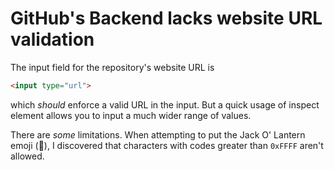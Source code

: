# GitHub's Backend lacks website URL validation

The input field for the repository's website URL is
```html
<input type="url">
```
which *should* enforce a valid URL in the input.
But a quick usage of inspect element allows you to input a
much wider range of values.

There are *some* limitations. When attempting to put the
Jack O' Lantern emoji (🎃), I discovered that characters
with codes greater than `0xFFFF` aren't allowed.
